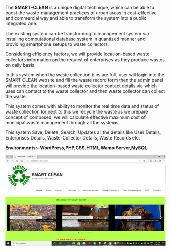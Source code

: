The <b>SMART-CLEAN</b> is a unique digital technique, which can be able to boost the waste-management practices of urban areas in cost-effective and commercial way and able to transform the system into a public integrated one.

The existing system can be transforming to management system via installing computational database system in quantized manner and providing smartphone setups to waste collectors. 

Considering efficiency factors, we will provide location-based waste collectors information on the request of enterprises as they produce wastes on daily basis.

In this system when the waste collection bins are full, user will login into the SMART CLEAN website and fill the waste record form then the admin panel will provide the location-based waste collector contact details via which uses can contact to the waste collector and then waste collector can collect the waste. 

This system comes with ability to monitor the real time data and status of waste collection for next to this we recycle the waste as we prepare concept of composed, we will calculate effective maximum cost of municipal waste management through all the systems. 

This system Save, Delete, Search, Updates all the details like User Details, Enterprises Details, Waste-Collector Details, Waste Records etc.

<b>Environments:- WordPress,PHP,CSS,HTML,Wamp Server,MySQL</b>

<img src="SMART-CLEAN.jpg" alt="smartclean">

